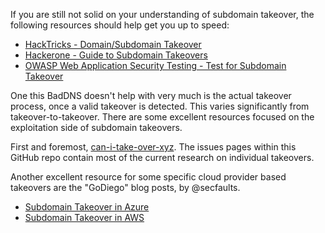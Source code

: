 If you are still not solid on your understanding of subdomain takeover, the following resources should help get you up to speed:

* [HackTricks - Domain/Subdomain Takeover](https://book.hacktricks.xyz/pentesting-web/domain-subdomain-takeover)
* [Hackerone - Guide to Subdomain Takeovers](https://www.hackerone.com/application-security/guide-subdomain-takeovers)
* [OWASP Web Application Security Testing - Test for Subdomain Takeover](https://owasp.org/www-project-web-security-testing-guide/latest/4-Web_Application_Security_Testing/02-Configuration_and_Deployment_Management_Testing/10-Test_for_Subdomain_Takeover)

One this BadDNS doesn't help with very much is the actual takeover process, once a valid takeover is detected. This varies significantly from takeover-to-takeover. There are some excellent resources focused on the exploitation side of subdomain takeovers. 

First and foremost, [can-i-take-over-xyz](https://github.com/EdOverflow/can-i-take-over-xyz). The issues pages within this GitHub repo contain most of the current research on individual takeovers.

Another excellent resource for some specific cloud provider based takeovers are the "GoDiego" blog posts, by @secfaults.

* [Subdomain Takeover in Azure](https://godiego.co/posts/STO-Azure/)
* [Subdomain Takeover in AWS](https://godiego.co/posts/STO-AWS/)
